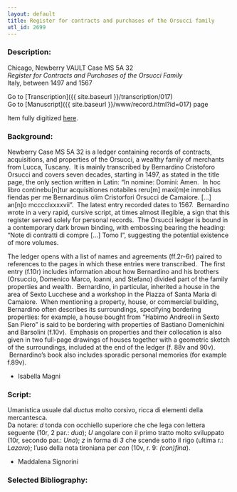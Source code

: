 ```yaml
---
layout: default
title: Register for contracts and purchases of the Orsucci family
utl_id: 2699
---
```


###  Description:

Chicago, Newberry VAULT Case MS 5A 32<br>
_Register for Contracts and Purchases of the Orsucci Family_<br>
Italy, between 1497 and 1567

Go to [Transcription]({{ site.baseurl }}/transcription/017)<br>
Go to [Manuscript]({{ site.baseurl }}/www/record.html?id=017) page 

Item fully digitized [here](https://collections.newberry.org/asset-management/2KXJ8ZPQ71XK).

###  Background:

Newberry Case MS 5A 32 is a ledger containing records of contracts, acquisitions, and properties of the Orsucci, a wealthy family of merchants from Lucca, Tuscany.  It is mainly transcribed by Bernardino Cristoforo Orsucci and covers seven decades, starting in 1497, as stated in the title page, the only section written in Latin: “In nomine: Domini: Amen.  In hoc libro continebu[n]tur acquisitiones notabiles reru[m] maxi(m)e inmobilius fiendas per me Bernardinus olim Cristorfori Orsucci de Camaiore. […] an[n]o mcccclxxxxvii”.  The latest entry recorded dates to 1567.  Bernardino wrote in a very rapid, cursive script, at times almost illegible, a sign that this register served solely for personal records.  The Orsucci ledger is bound in a contemporary dark brown binding, with embossing bearing the heading: “Note di contratti di compre […] Tomo I”, suggesting the potential existence of more volumes.

The ledger opens with a list of names and agreements (ff.2r-6r) paired to references to the pages in which these entries were transcribed.  The first entry (f.10r) includes information about how Bernardino and his brothers (Orsuccio, Domenico Marco, Ioanni, and Stefano) divided part of the family properties and wealth.  Bernardino, in particular, inherited a house in the area of Sexto Lucchese and a workshop in the Piazza of Santa Maria di Camaiore.  When mentioning a property, house, or commercial building, Bernardino often describes its surroundings, specifying bordering properties: for example, a house bought from “Habimo Andreoli in Sexto San Piero” is said to be bordering with properties of Bastiano Domenichini and Barsolini (f.10v).  Emphasis on properties and their collocation is also given in two full-page drawings of houses together with a geometric sketch of the surroundings, included at the end of the ledger (f. 88v and 90v).  Bernardino’s book also includes sporadic personal memories (for example f.89v).
-  Isabella Magni

###  Script:

Umanistica usuale dal _ductus_ molto corsivo, ricca di elementi della mercantesca.<br>
Da notare: _d_ tonda con occhiello superiore che che lega con lettera seguente (10r, 2 par.: _dua_); _U_ angolare con il primo tratto molto sviluppato (10r, secondo par.: _Una_); _z_ in forma di _3_ che scende sotto il rigo (ultima r.: _Lazaro_); l’uso della nota tironiana per _con_ (10v, r. 9: _(con)fina_).<br>
- Maddalena Signorini

###  Selected Bibliography:



